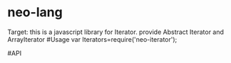 # neo-lang
Target:
   this is a javascript library for Iterator.
   provide Abstract Iterator and ArrayIterator
#Usage
   var Iterators=require('neo-iterator');
   
#API
   
      
